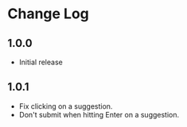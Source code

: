# Change Log

## 1.0.0
- Initial release

## 1.0.1
- Fix clicking on a suggestion.
- Don't submit when hitting Enter on a suggestion.
